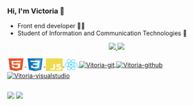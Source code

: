 ### Hi, I'm Victoria 👋

- Front end developer :man_technologist:
- Student of Information and Communication Technologies :green_book:

<div align="center">
  <a href="https://github.com/vitoriarx">
  <img height="160em" src="https://github-readme-stats.vercel.app/api?username=vitoriarx&show_icons=true&theme=dracula&include_all_commits=true&count_private=true"/>
  <img height="160em" src="https://github-readme-stats.vercel.app/api/top-langs/?username=vitoriarx&layout=compact&langs_count=7&theme=dracula"/>
</div>
  
<div style="display: inline_block"><br>
  <img align="center" alt="Vitoria-HTML" height="30" width="40" src="https://raw.githubusercontent.com/devicons/devicon/master/icons/html5/html5-original.svg">
  <img align="center" alt="Vitoria-CSS" height="30" width="40" src="https://raw.githubusercontent.com/devicons/devicon/master/icons/css3/css3-original.svg">
  <img align="center" alt="Vitoria-Js" height="30" width="40" src="https://raw.githubusercontent.com/devicons/devicon/master/icons/javascript/javascript-plain.svg">
  <img align="center" alt="Vitoria-React" height=30" width="30" src="https://raw.githubusercontent.com/devicons/devicon/master/icons/react/react-original.svg">
  <img align="center" alt="Vitoria-git" heigth="30" width="30" src="https://cdn.jsdelivr.net/gh/devicons/devicon/icons/git/git-original.svg">
  <img align="center" alt="Vitoria-github" heigth="30" width="30" src="https://cdn.jsdelivr.net/gh/devicons/devicon/icons/github/github-original.svg">
  <img align="center" alt="Vitoria-visualstudio" heigth="30" width="30" src="https://cdn.jsdelivr.net/gh/devicons/devicon/icons/visualstudio/visualstudio-plain.svg">
 </div>
  
  ##
  
  <div>
    <a href = "mailto:vitoriasantos78690@gmail.com"><img src="https://img.shields.io/badge/-Gmail-%23333?style=for-the-badge&logo=gmail&logoColor=white" target="_blank"></a>
    <a href="https://www.linkedin.com/in/vitoria-regina-2b107b194/" target="_blank"><img src="https://img.shields.io/badge/-LinkedIn-%230077B5?style=for-the-badge&logo=linkedin&logoColor=white" target="_blank"></a> 
    
  </div>




